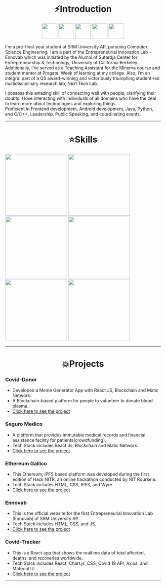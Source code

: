 <center><h1>⚡Introduction</h1>
<a href="https://www.linkedin.com/in/snh3003/"><img src="https://cdn4.iconfinder.com/data/icons/social-messaging-ui-color-shapes-2-free/128/social-linkedin-circle-512.png" alt="" height="50px"></a>
<a href="https://github.com/snh3003"><img src="https://image.flaticon.com/icons/png/512/25/25231.png" alt="" height="50px"></a>
<a href="https://www.hackerrank.com/shahsama542"><img src="https://upload.wikimedia.org/wikipedia/commons/6/65/HackerRank_logo.png" alt="" height="50px"></a>
<a href="https://medium.com/@shahsama542"><img src="https://miro.medium.com/max/390/1*emiGsBgJu2KHWyjluhKXQw.png" alt="" height="50px"></a>
<a href="https://www.youtube.com/user/kingsnh30"><img src="https://i.pinimg.com/originals/de/1c/91/de1c91788be0d791135736995109272a.png" alt="" height="50px"></a>
</center>
<p>
I'm a pre-final-year student at SRM University AP, pursuing Computer Science Engineering. I am a part of the Entrepreneurial Innovation Lab - Ennovab which was initiated by the Alumni of Sutardja Center for Entrepreneurship & Technology, University of California Berkeley. <br>
Additionally, I've served as a Teaching Assistant for the Minerva course and student mentor at Progate: Week of learning at my college.  Also, I’m an integral part of a QS award-winning and victoriously triumphing student-led multidisciplinary research lab, Next Tech Lab.
</p>
<p>
I possess this amazing skill of connecting well with people, clarifying their doubts. I love interacting with individuals of all domains who have the zeal to learn more about technologies and exploring things.<br>
Proficient in Frontend development, Android development, Java, Python, and C/C++, Leadership, Public Speaking, and coordinating events.
</p>


<hr>

<center><h1>⭐Skills</h1></center>

<img src="https://www.freecodecamp.org/news/content/images/size/w2000/2020/02/Ekran-Resmi-2019-11-18-18.08.13.png" alt="" height="200px">
<img src="https://raw.githubusercontent.com/isocpp/logos/master/cpp_logo.png" alt="" height="200px">
<img src="https://thumbs.dreamstime.com/b/java-logo-vector-design-commercial-brand-trademark-118452997.jpg" alt="" height="200px">
<img src="https://upload.wikimedia.org/wikipedia/commons/thumb/9/99/Unofficial_JavaScript_logo_2.svg/480px-Unofficial_JavaScript_logo_2.svg.png" alt="" height="200px">
<img src="https://upload.wikimedia.org/wikipedia/commons/thumb/c/c3/Python-logo-notext.svg/600px-Python-logo-notext.svg.png" alt="" height="200px">
<img src="https://1000logos.net/wp-content/uploads/2016/10/Android-Logo.png" alt="" height="200px">

<hr>

<center><h1>💥Projects</h1></center>

### Covid-Donor

- Developed a Meme Generator App with React JS, Blockchain and Matic Network.
- A Blockchain-based platform for people to volunteer to donate blood plasma.
- [Click here to see the project](https://rahul7668gupta.github.io/covid-donor/)

### Seguro Medico

- A platform that provides immutable medical records and financial assistance facility for patients(crowdfunding).
- Tech Stack includes React Js, Blockchain and Matic Network.
- [Click here to see the project](https://snh3003.github.io/altf4/)

### Ethereum Gallico

- This Ethereum, IPFS based platform was developed during the first edition of Hack NITR, an online hackathon conducted by NIT Rourkela.
- Tech Stack includes HTML, CSS, IPFS, and Wyre.
- [Click here to see the project](https://snh3003.github.io/HackNITR-Gallico/)

### Ennovab

- This is the official website for the first Entrepreneurial Innovation Lab (Ennovab) of SRM University AP.
- Tech Stack includes HTML, CSS, and JS.
- [Click here to see the project](https://ennovab.tech/)

### Covid-Tracker

- This is a React app that shows the realtime data of total affected, deaths, and recoveries worldwide.
- Tech Stack includes React, Chart.js, CSS, Covid 19 API, Axios, and Material UI.
- [Click here to see the project](https://snh3003.github.io/covid-tracker/)

<hr>



